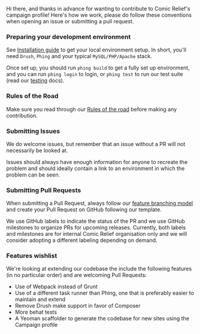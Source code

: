 Hi there, and thanks in advance for wanting to contribute to Comic Relief's campaign profile! Here's how we work, please do follow these conventions when opening an issue or submitting a pull request.

### Preparing your development environment

See [Installation guide](docs/install.md) to get your local environment setup. In short, you'll need `Drush`, `Phing` and your typical `MySQL/PHP/Apache` stack.

Once set up, you should run `phing build` to get a fully set up environment, and you can run `phing login` to login, or `phing test` to run our test suite (read our [testing](docs/testing.md) docs).

### Rules of the Road

Make sure you read through our [Rules of the road](docs/rules_of_the_road.md) before making any contribution.

### Submitting Issues

We do welcome issues, but remember that an issue without a PR will not necessarily be looked at.

Issues should always have enough information for anyone to recreate the problem and should ideally contain a link to an environment in which the problem can be seen. 

### Submitting Pull Requests

When submitting a Pull Request, always follow our [feature branching model](docs/feature-branching.md) and create your Pull Request on GitHub following our template.

We use GitHub labels to indicate the status of the PR and we use GitHub milestones to organize PRs for upcoming releases. Currently, both labels and milestones are for internal Comic Relief organisation only and we will consider adopting a different labeling depending on demand.

### Features wishlist

We're looking at extending our codebase the include the following features (in no particular order) and are welcoming Pull Requests:

* Use of Webpack instead of Grunt
* Use of a different task runner than Phing, one that is preferably easier to maintain and extend
* Remove Drush make support in favor of Composer
* More behat tests
* A Yeoman scaffolder to generate the codebase for new sites using the Campaign profile
